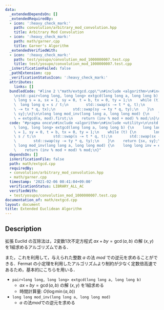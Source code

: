 ```yaml
---
data:
  _extendedDependsOn: []
  _extendedRequiredBy:
  - icon: ':heavy_check_mark:'
    path: convolution/arbitrary_mod_convolution.hpp
    title: Arbitrary Mod Convolution
  - icon: ':heavy_check_mark:'
    path: math/garner.cpp
    title: Garner's Algorithm
  _extendedVerifiedWith:
  - icon: ':heavy_check_mark:'
    path: test/yosupo/convolution_mod_1000000007.test.cpp
    title: test/yosupo/convolution_mod_1000000007.test.cpp
  _isVerificationFailed: false
  _pathExtension: cpp
  _verificationStatusIcon: ':heavy_check_mark:'
  attributes:
    links: []
  bundledCode: "#line 2 \"math/extgcd.cpp\"\n#include <algorithm>\n#include <utility>\n\
    \nstd::pair<long long, long long> extgcd(long long a, long long b) {\n    long\
    \ long s = a, sx = 1, sy = 0, t = b, tx = 0, ty = 1;\n    while (t) {\n      \
    \  long long q = s / t;\n        std::swap(s -= t * q, t);\n        std::swap(sx\
    \ -= tx * q, tx);\n        std::swap(sy -= ty * q, ty);\n    }\n    return {sx,\
    \ sy};\n}\n\nlong long mod_inv(long long a, long long mod) {\n    long long inv\
    \ = extgcd(a, mod).first;\n    return (inv % mod + mod) % mod;\n}\n"
  code: "#pragma once\n#include <algorithm>\n#include <utility>\n\nstd::pair<long\
    \ long, long long> extgcd(long long a, long long b) {\n    long long s = a, sx\
    \ = 1, sy = 0, t = b, tx = 0, ty = 1;\n    while (t) {\n        long long q =\
    \ s / t;\n        std::swap(s -= t * q, t);\n        std::swap(sx -= tx * q, tx);\n\
    \        std::swap(sy -= ty * q, ty);\n    }\n    return {sx, sy};\n}\n\nlong\
    \ long mod_inv(long long a, long long mod) {\n    long long inv = extgcd(a, mod).first;\n\
    \    return (inv % mod + mod) % mod;\n}"
  dependsOn: []
  isVerificationFile: false
  path: math/extgcd.cpp
  requiredBy:
  - convolution/arbitrary_mod_convolution.hpp
  - math/garner.cpp
  timestamp: '2021-02-06 00:41:04+09:00'
  verificationStatus: LIBRARY_ALL_AC
  verifiedWith:
  - test/yosupo/convolution_mod_1000000007.test.cpp
documentation_of: math/extgcd.cpp
layout: document
title: Extended Euclidean Algorithm
---
```


## Description

拡張 Euclid の互除法は，2変数1次不定方程式 $ax + by = \gcd(a, b)$ の解 $(x, y)$ を1組求めるアルゴリズムである．

また，これを利用して，与えられた整数 $a$ の法 $mod$ での逆元を求めることができる．Fermat の小定理を利用したアルゴリズムより制約が少なく定数倍高速であるため，基本的にこちらを用いる．

- `pair<long long, long long> extgcd(long long a, long long b)`
    - $ax + by = \gcd(a, b)$ の解 $(x, y)$ を1組求める
    - 時間計算量: $O(\log \min(a, b))$
- `long long mod_inv(long long a, long long mod)`
    - $a$ の法$mod$での逆元を求める